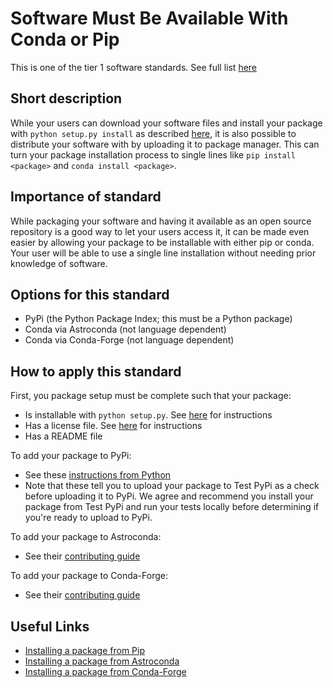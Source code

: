 # Software Must Be Available With Conda or Pip

This is one of the tier 1 software standards. See full list [here](tier1_standards_overview.md)

## Short description
While your users can download your software files and install your package with `python setup.py install` as described [here](package_structure.md), it is also possible to distribute your software with by uploading it to package manager. This can turn your package installation process to single lines like `pip install <package>` and `conda install <package>`.

## Importance of standard
While packaging your software and having it available as an open source repository is a good way to let your users access it, it can be made even easier by allowing your package to be installable with either pip or conda. Your user will be able to use a single line installation without needing prior knowledge of software.

## Options for this standard
- PyPi (the Python Package Index; this must be a Python package)
- Conda via Astroconda (not language dependent)
- Conda via Conda-Forge (not language dependent)

## How to apply this standard
First, you package setup must be complete such that your package:
- Is installable with `python setup.py`. See [here](package_structure.md) for instructions
- Has a license file. See [here](license_file.md) for instructions
- Has a README file

To add your package to PyPi:
- See these [instructions from Python](https://packaging.python.org/tutorials/packaging-projects/#generating-distribution-archives)
- Note that these tell you to upload your package to Test PyPi as a check before uploading it to PyPi. We agree and recommend you install your package from Test PyPi and run your tests locally before determining if you're ready to upload to PyPi.

To add your package to Astroconda:
- See their [contributing guide](https://astroconda.readthedocs.io/en/latest/contributing.html#adding-a-recipe-to-astroconda-contrib)

To add your package to Conda-Forge:
- See their [contributing guide](https://conda-forge.org/docs/maintainer/adding_pkgs.html#contributing-packages)

## Useful Links
- [Installing a package from Pip](https://packaging.python.org/tutorials/installing-packages/)
- [Installing a package from Astroconda](https://astroconda.readthedocs.io/en/latest/index.html)
- [Installing a package from Conda-Forge](https://conda-forge.org/docs/user/introduction.html#how-can-i-install-packages-from-conda-forge) 